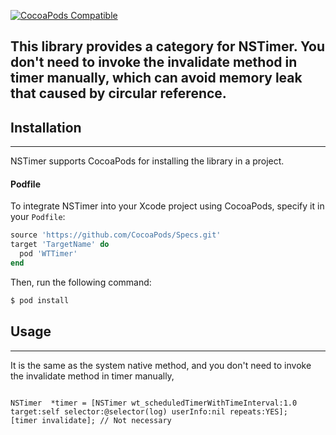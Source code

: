
[![CocoaPods Compatible](https://img.shields.io/cocoapods/v/WTTimer.svg)](https://img.shields.io/cocoapods/v/WTTimer.svg)

## This library provides a category for NSTimer. You don't need to invoke the invalidate method in timer manually, which can avoid  memory leak that caused by circular reference.

## Installation

---

NSTimer supports CocoaPods for installing the library in a project.

#### Podfile

To integrate NSTimer into your Xcode project using CocoaPods, specify it in your `Podfile`:

```ruby
source 'https://github.com/CocoaPods/Specs.git'
target 'TargetName' do
  pod 'WTTimer'         
end
```


Then, run the following command:

```bash
$ pod install
```


## Usage

---

It is the same as the system native method, and you don't need to invoke the invalidate method in timer manually,

``` objc
   
NSTimer  *timer = [NSTimer wt_scheduledTimerWithTimeInterval:1.0 target:self selector:@selector(log) userInfo:nil repeats:YES];
[timer invalidate]; // Not necessary

```


